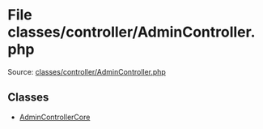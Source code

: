 File classes/controller/AdminController.php
=========

Source: [classes/controller/AdminController.php](https://github.com/PrestaShop/PrestaShop/blob/1.6.1.3/classes/controller/AdminController.php)


Classes
-------

* [AdminControllerCore](class.AdminControllerCore.md)

